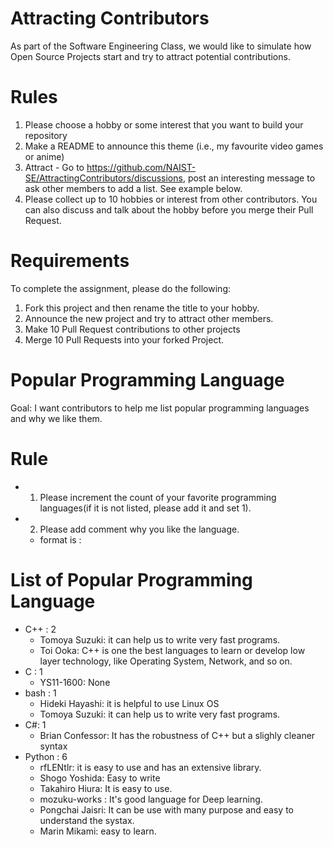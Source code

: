 # Attracting Contributors
As part of the Software Engineering Class, we would like to simulate how Open Source Projects start and try to attract potential contributions.

# Rules

1. Please choose a hobby or some interest that you want to build your repository
2. Make a README to announce this theme (i.e., my favourite video games or anime)
3. Attract - Go to https://github.com/NAIST-SE/AttractingContributors/discussions, post an interesting message to ask other members to add a list. See example below.
4. Please collect up to 10 hobbies or interest from other contributors. You can also discuss and talk about the hobby before you merge their Pull Request.

# Requirements
To complete the assignment, please do the following:
1. Fork this project and then rename the title to your hobby. 
2. Announce the new project and try to attract other members.
3. Make 10 Pull Request contributions to other projects
4. Merge 10 Pull Requests into your forked Project.

# Popular Programming Language
Goal: I want contributors to help me list popular programming languages and why we like them. 

# Rule 
- 1. Please increment the count of your favorite programming languages(if it is not listed, please add it and set 1).
- 2. Please add comment why you like the language. 
  - format is <your-name>:<comment>

# List of Popular Programming Language
- C++ : 2
  - Tomoya Suzuki: it can help us to write very fast programs.
  - Toi Ooka: C++ is one the best languages to learn or develop low layer technology, like Operating System, Network, and so on.
- C : 1
  - YS11-1600: None 
- bash : 1
  - Hideki Hayashi: it is helpful to use Linux OS
  - Tomoya Suzuki: it can help us to write very fast programs.
- C#: 1
  - Brian Confessor: It has the robustness of C++ but a slighly cleaner syntax  
- Python : 6
  - rfLENtlr: it is easy to use and has an extensive library.
  - Shogo Yoshida: Easy to write
  - Takahiro Hiura: It is easy to use.
  - mozuku-works : It's good language for Deep learning.
  - Pongchai Jaisri: It can be use with many purpose and easy to understand the systax.
  - Marin Mikami: easy to learn.
